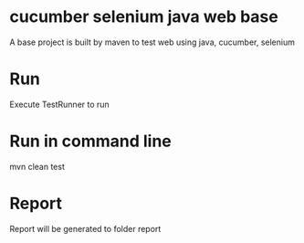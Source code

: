 # cucumber selenium java web base
A base project is built by maven to test web using java, cucumber, selenium

# Run 
Execute TestRunner to run

# Run in command line
mvn clean test

# Report
Report will be generated to folder report